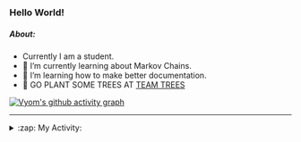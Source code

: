 ### Hello World!

##### About:
- Currently I am a student.
- 🌱 I’m currently learning about Markov Chains.
- 🌱 I’m learning how to make better documentation.
- 🌱 GO PLANT SOME TREES AT [TEAM TREES](https://teamtrees.org/)

[![Vyom's github activity graph](https://activity-graph.herokuapp.com/graph?username=Vyvy-vi)](https://github.com/ashutosh00710/github-readme-activity-graph)

---
<details>
  <summary>:zap: My Activity:</summary>
  
<!--START_SECTION:waka-->
![Code Time](http://img.shields.io/badge/Code%20Time-824%20hrs%2058%20mins-blue)

**I'm a Night 🦉** 

```text
🌞 Morning    67 commits     ██░░░░░░░░░░░░░░░░░░░░░░░   8.39% 
🌆 Daytime    195 commits    ██████░░░░░░░░░░░░░░░░░░░   24.41% 
🌃 Evening    270 commits    ████████░░░░░░░░░░░░░░░░░   33.79% 
🌙 Night      267 commits    ████████░░░░░░░░░░░░░░░░░   33.42%

```
📅 **I'm Most Productive on Sunday** 

```text
Monday       77 commits     ██░░░░░░░░░░░░░░░░░░░░░░░   9.64% 
Tuesday      131 commits    ████░░░░░░░░░░░░░░░░░░░░░   16.4% 
Wednesday    124 commits    ████░░░░░░░░░░░░░░░░░░░░░   15.52% 
Thursday     106 commits    ███░░░░░░░░░░░░░░░░░░░░░░   13.27% 
Friday       108 commits    ███░░░░░░░░░░░░░░░░░░░░░░   13.52% 
Saturday     92 commits     ███░░░░░░░░░░░░░░░░░░░░░░   11.51% 
Sunday       161 commits    █████░░░░░░░░░░░░░░░░░░░░   20.15%

```


📊 **This Week I Spent My Time On** 

```text
🔥 Editors: 
VS Code                  12 hrs 15 mins      █████████████████████░░░░   85.65% 
Vim                      2 hrs 3 mins        ███░░░░░░░░░░░░░░░░░░░░░░   14.35%

🐱‍💻 Projects: 
praise                   8 hrs 38 mins       ███████████████░░░░░░░░░░   60.41% 
developer-rubric-discord-3 hrs 48 mins       ██████░░░░░░░░░░░░░░░░░░░   26.63% 
phishing-check-bot       33 mins             █░░░░░░░░░░░░░░░░░░░░░░░░   3.86% 
discord-bot              31 mins             █░░░░░░░░░░░░░░░░░░░░░░░░   3.68% 
Unknown Project          28 mins             ░░░░░░░░░░░░░░░░░░░░░░░░░   3.35%

```


 Last Updated on 15/06/2022 13:16:23 UTC
<!--END_SECTION:waka-->
</details>
